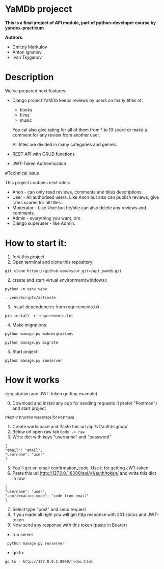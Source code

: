# YaMDb projecct
**This is a final project of API module, part of python-developer course
by yandex-practicum**

**Authors:**
- Dmitriy Merkulov
- Anton Ignatiev
- Ivan Tsyganov

# Description 
We've prepared next features:

- Django project YaMDb keeps reviews by users on many titles of:
  - books
  - films
  - music

  You cal also give rating for all of them from 1 to 10 score 
  or make a comment for any review from another user.

  All titles are divided in many categories and genres.


- REST API with CRUD functions

- JWT-Token Authentication

#Technical issue

This project contains next roles:

- Anon - can only read reviews, comments and titles descriptions.
- User - All authorised users. Like Anon but also can publish reviews, give rates scores for all titles.
- Moderator - Like User but he/she can also delete any reviews and comments.
- Admin - everything you want, bro.
- Django superuser - like Admin.

# How to start it:
1. fork this project
2. Open terminal and clone this repository:
```
git clone https://github.com/<your_git>/api_yamdb.git
```
2. create and start virtual environment(windows):
```
python -m venv venv
```
```
. venv/Scripts/activate
```
3. Install dependencies from requirements.txt
```
pip install -r requirements.txt
```
4. Make migrations:
```
python manage.py makemigrations
```
```
python manage.py migrate
```
5. Start project:
```
python manage.py runserver
```

# How it works
(registration and JWT-token getting example)

0. Download and install any app for sending requests (I prefer "Postman") and start project

<sub>(Next instruction was made for Postman)</sub>

1. Create workspace and Paste this url /api/v1/auth/signup/
2. Below url open raw tab ```Body -> raw```
3. Write dict with keys "username" and "password" 
```
{
"email": "email",
"username": "user"
} 
```
5. You'll get on email confirmation_code. Use it for getting JWT-token
6. Paste this url http://127.0.0.1:8000/api/v1/auth/token/ and write this dict in raw
```
{
"username": "user",
"confirmation_code": "code from email"
} 
```
7. Select type "post" and send request
8. If you made all right you will get http response with 201 status and JWT-token
9. Now send any response with this token (paste in Bearer)


- run server
```
 python manage.py runserver
```
- go to:
```
go to - http://127.0.0.1:8000/redoc.html
```